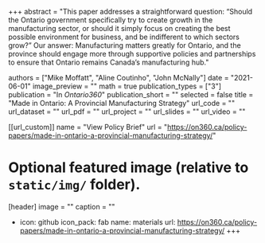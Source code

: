 
+++
abstract = "This paper addresses a straightforward question: “Should the Ontario government specifically try to create growth in the manufacturing sector, or should it simply focus on creating the best possible environment for business, and be indifferent to which sectors grow?” Our answer: Manufacturing matters greatly for Ontario, and the province should engage more through supportive policies and partnerships to ensure that Ontario remains Canada’s manufacturing hub."

authors = ["Mike Moffatt", "Aline Coutinho", "John McNally"]
date = "2021-06-01"
image_preview = ""
math = true
publication_types = ["3"]
publication = "In *Ontario360*"
publication_short = ""
selected = false
title = "Made in Ontario: A Provincial Manufacturing Strategy"
url_code = ""
url_dataset = ""
url_pdf = ""
url_project = ""
url_slides = ""
url_video = ""

[[url_custom]]
name = "View Policy Brief"
url = "https://on360.ca/policy-papers/made-in-ontario-a-provincial-manufacturing-strategy/"

# Optional featured image (relative to `static/img/` folder).
[header]
image = ""
caption = ""

- icon: github
  icon_pack: fab
  name: materials
  url: https://on360.ca/policy-papers/made-in-ontario-a-provincial-manufacturing-strategy/
+++


